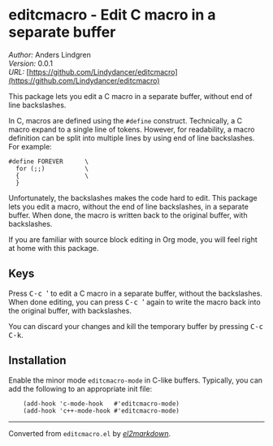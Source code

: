 # editcmacro - Edit C macro in a separate buffer

*Author:* Anders Lindgren<br>
*Version:* 0.0.1<br>
*URL:* [https://github.com/Lindydancer/editcmacro](https://github.com/Lindydancer/editcmacro)<br>

This package lets you edit a C macro in a separate buffer, without
end of line backslashes.

In C, macros are defined using the `#define` construct.
Technically, a C macro expand to a single line of tokens.  However,
for readability, a macro definition can be split into multiple
lines by using end of line backslashes.  For example:

    #define FOREVER      \
      for (;;)           \
      {                  \
      }

Unfortunately, the backslashes makes the code hard to edit.  This
package lets you edit a macro, without the end of line backslashes,
in a separate buffer.  When done, the macro is written back to the
original buffer, with backslashes.

If you are familiar with source block editing in Org mode, you will
feel right at home with this package.

## Keys

Press <kbd>C-c </kbd>' to edit a C macro in a separate buffer, without the
backslashes.  When done editing, you can press <kbd>C-c </kbd>' again to
write the macro back into the original buffer, with backslashes.

You can discard your changes and kill the temporary buffer by
pressing <kbd>C-c C-k</kbd>.

## Installation

Enable the minor mode `editcmacro-mode` in C-like buffers.
Typically, you can add the following to an appropriate init file:

        (add-hook 'c-mode-hook   #'editcmacro-mode)
        (add-hook 'c++-mode-hook #'editcmacro-mode)


---
Converted from `editcmacro.el` by [*el2markdown*](https://github.com/Lindydancer/el2markdown).
